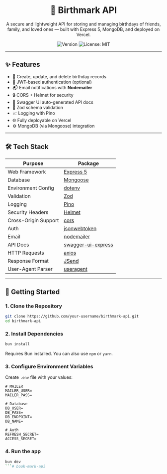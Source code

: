 <h1 align="center">🎂 Birthmark API</h1>
<p align="center">A secure and lightweight API for storing and managing birthdays of friends, family, and loved ones — built with Express 5, MongoDB, and deployed on Vercel.</p>

<p align="center">
  <img alt="Version" src="https://img.shields.io/badge/version-1.0.0-blue.svg" />
  <img alt="License: MIT" src="https://img.shields.io/badge/License-MIT-yellow.svg" />
</p>

---


## ✨ Features

- 📅 Create, update, and delete birthday records
- 🧾 JWT-based authentication (optional)
- 📬 Email notifications with **Nodemailer**
- 🔒 CORS + Helmet for security
- 📜 Swagger UI auto-generated API docs
- 🧪 Zod schema validation
- 📈 Logging with Pino
- 🌐 Fully deployable on Vercel
- ⚙️ MongoDB (via Mongoose) integration

---

## 🛠️ Tech Stack

| Purpose             | Package                                     |
|---------------------|---------------------------------------------|
| Web Framework       | [Express 5](https://expressjs.com/en/5x/)   |
| Database            | [Mongoose](https://mongoosejs.com/)         |
| Environment Config  | [dotenv](https://www.npmjs.com/package/dotenv) |
| Validation          | [Zod](https://zod.dev/)                     |
| Logging             | [Pino](https://getpino.io/)                 |
| Security Headers    | [Helmet](https://helmetjs.github.io/)       |
| Cross-Origin Support| [cors](https://www.npmjs.com/package/cors)  |
| Auth                | [jsonwebtoken](https://www.npmjs.com/package/jsonwebtoken) |
| Email               | [nodemailer](https://nodemailer.com/)       |
| API Docs            | [swagger-ui-express](https://www.npmjs.com/package/swagger-ui-express) |
| HTTP Requests       | [axios](https://axios-http.com/)            |
| Response Format     | [JSend](https://github.com/omniti-labs/jsend) |
| User-Agent Parser   | [useragent](https://www.npmjs.com/package/useragent) |

---

## 🚀 Getting Started

### 1. Clone the Repository

```bash
git clone https://github.com/your-username/birthmark-api.git
cd birthmark-api
```

### 2. Install Dependencies
```bash
bun install
```
 Requires Bun installed. You can also use `npm` or `yarn`.

### 3. Configure Environment Variables
Create `.env` file with your values:
```env
# MAILER
MAILER_USER=
MAILER_PASS=

# Database
DB_USER=
DB_PASS=
DB_ENDPOINT=
DB_NAME=

# Auth
REFRESH_SECRET=
ACCESS_SECRET=
```

### 4. Run the app
```bash
bun dev
```# book-mark-api
